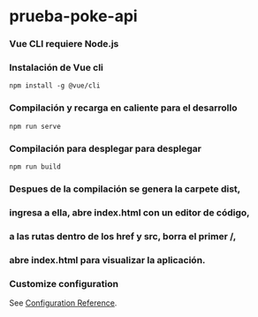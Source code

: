 # prueba-poke-api

### Vue CLI requiere Node.js
### Instalación de Vue cli
```
npm install -g @vue/cli
```

### Compilación y recarga en caliente para el desarrollo
```
npm run serve
```

### Compilación para desplegar para desplegar
```
npm run build
```
### Despues de la compilación se genera la carpete dist,
### ingresa a ella, abre index.html con un editor de código,
### a las rutas dentro de los href y src, borra el primer /,
### abre index.html para visualizar la aplicación.

### Customize configuration
See [Configuration Reference](https://cli.vuejs.org/config/).
